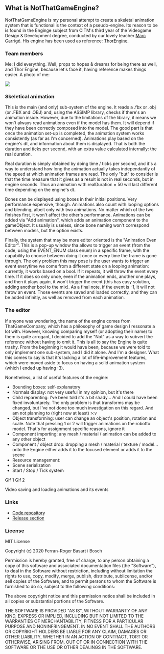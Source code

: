 ## What is NotThatGameEngine?

NotThatGameEngine is my personal attempt to create a skeletal animation system that is functional is the context of a pseudo-engine. Its reason to be is found in the Enginge subject from CITM's third year of the Videogame Design & Development degree, conducted by our lovely teacher [Marc Garrigó](https://www.linkedin.com/in/mgarrigo/). His engine has been used as reference: [ThorEngine](https://github.com/markitus18/Thor-Engine).

### Team members

Me: I did everything. Well, props to hopes & dreams for being there as well, and Thor Engine, because let's face it, having reference makes things easier. A photo of me:

<img src="https://github.com/ferba93/NotThatGameEngine/blob/master/docs/Hando.jpg">

### Skeletical animation

This is the main (and only) sub-system of the engine. It reads a .fbx or .obj (or .FBX and .OBJ) and, using the ASSIMP library, checks if there's an animation inside. However, due to the limitations of the library, it means we won't always read animations even if the model has them. It will depend if they have been correctly composed into the model. The good part is that once the animation set-up is completed, the animation system works consistently (as far as I'm concerned). Animations play based on the engine's dt, and information about them is displayed. That is both the duration and ticks per second, with an extra value calculated internally: the real duration.

Real duration is simply obtained by doing time / ticks per second, and it's a way to understand how long the animation actually takes independantly of the speed at which animation frames are read. The only "but" to consider is that the time measure that it gives as a result is not in real seconds, but in engine seconds. Thus an animation with realDuration = 50 will last different time depending on the engine's dt.

Bones can be displayed using boxes in their initial positions. Very performance expensive, though. Animations also count with looping options and blending, albeit only with two animations. No matter which of the two finishes first, it won't affect the other's performance. Animations can be added via "Add animation", which adds an animation component to the gameObject. It usually is useless, since bone naming won't correspond between models, but the option exists.

Finally, the system that may be more editor oriented is the "Animation Even Editor". This is a pop-up window tha allows to trigger an event (from the code, using the EVENT_ENUM class enum) in a specific frame, with the capability to choose between doing it once or every time the frame is gone through. The only problem this may pose is the user wants to trigger an event everytime we come from a different state on a looping animation: currently, it works based on a bool. If it repeats, it will throw the event every time. If it does so only once, even if the animation ends, another one plays, and then it plays again, it won't trigger the event (this has easy solution, adding another bool to the mix). As a final note, if the event is -1, it will not throw an event. Those events are saved and loaded correctly, and they can be added infinitly, as well as removed from each animation.

### The editor

If anyone was wondering, the name of the engine comes from ThatGameCompany, which has a philosophy of game design I ressonate a lot with. However, knowing comparing myself (or adopting their name) to them is quite arrogant, I decided to add the "Not" as a way to subvert the reference without having to omit it. This is all to say the Engine is quite trashy. From the beginning it would have been, because we were told to only implement one sub-system, and I did it alone. And I'm a designer. What this comes to say is that it's lacking a lot of life-improvement features, which were moved aside to focus on having a solid animation system (which I ended up having :3).

Nonetheless, a list of useful features of the engine:
- Bounding boxes: self-explanatory
- Normals display: not very useful in my opinion, but it's there
- Child reparenting: I've been told it's a bit shady... And I could have been fixed involuntarely. The only problem is that transforms may be changed, but I've not done too much investigation on this regard. And am not planning to (right now at least) >:v
- Object transforming: user can change an object's position, rotation and scale. Note that pressing 1 or 2 will trigger animations on the robotto model. That's for assignment specific reasons, ignore it
- Component importing: any mesh / material / animation can be added to any other object
- Component / object drop: dropping a mesh / material / texture / model... onto the Engine either adds it to the focused element or adds it to the scene
- Resource management: 
- Scene serialization
- Start / Stop / Tick system

Gif 1
Gif 2

Video saving and loading animations and its events

### Links

- [Code repository](https://github.com/ferba93/NotThatGameEngine)
- [Release section](https://github.com/ferba93/NotThatGameEngine/releases)

### License

MIT License

Copyright (c) 2020 Ferran-Roger Basart i Bosch

Permission is hereby granted, free of charge, to any person obtaining a copy
of this software and associated documentation files (the "Software"), to deal
in the Software without restriction, including without limitation the rights
to use, copy, modify, merge, publish, distribute, sublicense, and/or sell
copies of the Software, and to permit persons to whom the Software is
furnished to do so, subject to the following conditions:

The above copyright notice and this permission notice shall be included in all
copies or substantial portions of the Software.

THE SOFTWARE IS PROVIDED "AS IS", WITHOUT WARRANTY OF ANY KIND, EXPRESS OR
IMPLIED, INCLUDING BUT NOT LIMITED TO THE WARRANTIES OF MERCHANTABILITY,
FITNESS FOR A PARTICULAR PURPOSE AND NONINFRINGEMENT. IN NO EVENT SHALL THE
AUTHORS OR COPYRIGHT HOLDERS BE LIABLE FOR ANY CLAIM, DAMAGES OR OTHER
LIABILITY, WHETHER IN AN ACTION OF CONTRACT, TORT OR OTHERWISE, ARISING FROM,
OUT OF OR IN CONNECTION WITH THE SOFTWARE OR THE USE OR OTHER DEALINGS IN THE
SOFTWARE.


